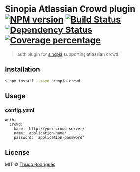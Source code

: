 # Sinopia Atlassian Crowd plugin [![NPM version][npm-image]][npm-url] [![Build Status][travis-image]][travis-url] [![Dependency Status][daviddm-image]][daviddm-url] [![Coverage percentage][coveralls-image]][coveralls-url]
> auth plugin for [sinopia](https://www.npmjs.com/package/sinopia) supporting atlassian crowd

## Installation

```sh
$ npm install --save sinopia-crowd
```

## Usage

### config.yaml

```
auth:
  crowd:
    base: 'http://your-crowd-server/'
    name: 'application-name'
    password: 'application-password'
```
## License

MIT © [Thiago Rodrigues](http://trsweb.com.br)


[npm-image]: https://badge.fury.io/js/sinopia-crowd.svg
[npm-url]: https://npmjs.org/package/sinopia-crowd
[travis-image]: https://travis-ci.org/trsouz/sinopia-crowd.svg?branch=master
[travis-url]: https://travis-ci.org/trsouz/sinopia-crowd
[daviddm-image]: https://david-dm.org/trsouz/sinopia-crowd.svg?theme=shields.io
[daviddm-url]: https://david-dm.org/trsouz/sinopia-crowd
[coveralls-image]: https://coveralls.io/repos/trsouz/sinopia-crowd/badge.svg
[coveralls-url]: https://coveralls.io/r/trsouz/sinopia-crowd
